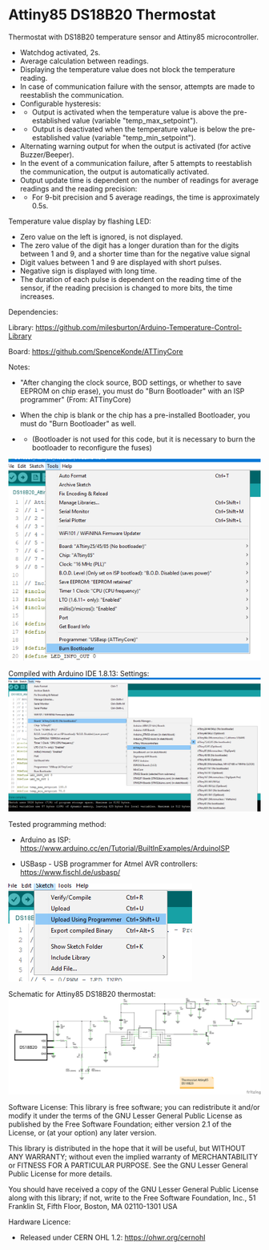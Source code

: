 # Attiny85 DS18B20 Thermostat
Thermostat with DS18B20 temperature sensor and Attiny85 microcontroller.
- Watchdog activated, 2s.
- Average calculation between readings.
- Displaying the temperature value does not block the temperature reading.
- In case of communication failure with the sensor, attempts are made to reestablish the communication.
- Configurable hysteresis:
- - Output is activated when the temperature value is above the pre-established value (variable "temp_max_setpoint").
- - Output is deactivated when the temperature value is below the pre-established value (variable "temp_min_setpoint").
- Alternating warning output for when the output is activated (for active Buzzer/Beeper).
- In the event of a communication failure, after 5 attempts to reestablish the communication, the output is automatically activated.
- Output update time is dependent on the number of readings for average readings and the reading precision:
- - For 9-bit precision and 5 average readings, the time is approximately 0.5s.

Temperature value display by flashing LED:
- Zero value on the left is ignored, is not displayed.
- The zero value of the digit has a longer duration than for the digits between 1 and 9, and a shorter time than for the negative value signal
- Digit values between 1 and 9 are displayed with short pulses.
- Negative sign is displayed with long time.
- The duration of each pulse is dependent on the reading time of the sensor, if the reading precision is changed to more bits, the time increases.


Dependencies:

Library:
https://github.com/milesburton/Arduino-Temperature-Control-Library

Board:
https://github.com/SpenceKonde/ATTinyCore

Notes:
- "After changing the clock source, BOD settings, or whether to save EEPROM on chip erase), you must do "Burn Bootloader" with an ISP programmer" (From: ATTinyCore)

- When the chip is blank or the chip has a pre-installed Bootloader, you must do "Burn Bootloader" as well.

- - (Bootloader is not used for this code, but it is necessary to burn the bootloader to reconfigure the fuses)

![alt text](https://github.com/rtek1000/Attiny85_DS18B20_thermostat/blob/main/Burn%20Bootloader.png?raw=true)


Compiled with Arduino IDE 1.8.13:
Settings:
![alt text](https://github.com/rtek1000/Attiny85_DS18B20_thermostat/blob/main/IDE%20settings.png?raw=true)


Tested programming method:
- Arduino as ISP: https://www.arduino.cc/en/Tutorial/BuiltInExamples/ArduinoISP

- USBasp - USB programmer for Atmel AVR controllers: https://www.fischl.de/usbasp/

![alt text](https://github.com/rtek1000/Attiny85_DS18B20_thermostat/blob/main/Upload_Prog.png?raw=true)

Schematic for Attiny85 DS18B20 thermostat:
![alt text](https://github.com/rtek1000/Attiny85_DS18B20_thermostat/blob/main/Attiny_DS18B20_schematic.png?raw=true)


Software License:
This library is free software; you can redistribute it and/or modify it under the terms of the GNU Lesser General Public License as published by the Free Software Foundation; either version 2.1 of the License, or (at your option) any later version.

This library is distributed in the hope that it will be useful, but WITHOUT ANY WARRANTY; without even the implied warranty of MERCHANTABILITY or FITNESS FOR A PARTICULAR PURPOSE. See the GNU Lesser General Public License for more details.

You should have received a copy of the GNU Lesser General Public License along with this library; if not, write to the Free Software Foundation, Inc., 51 Franklin St, Fifth Floor, Boston, MA 02110-1301 USA


Hardware Licence:
- Released under CERN OHL 1.2: https://ohwr.org/cernohl
